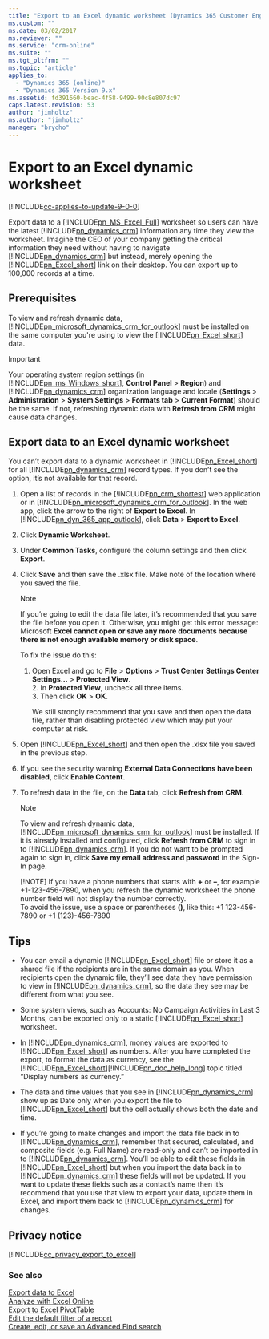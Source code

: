 ```yaml
---
title: "Export to an Excel dynamic worksheet (Dynamics 365 Customer Engagement) | MicrosoftDocs"
ms.custom: ""
ms.date: 03/02/2017
ms.reviewer: ""
ms.service: "crm-online"
ms.suite: ""
ms.tgt_pltfrm: ""
ms.topic: "article"
applies_to: 
  - "Dynamics 365 (online)"
  - "Dynamics 365 Version 9.x"
ms.assetid: fd391660-beac-4f58-9499-90c8e807dc97
caps.latest.revision: 53
author: "jimholtz"
ms.author: "jimholtz"
manager: "brycho"
---
```

# Export to an Excel dynamic worksheet

[!INCLUDE[cc-applies-to-update-9-0-0](../includes/cc_applies_to_update_9_0_0.md)]

Export data to a [!INCLUDE[pn_MS_Excel_Full](../includes/pn-ms-excel-full.md)] worksheet so users can have the latest [!INCLUDE[pn_dynamics_crm](../includes/pn-dynamics-crm.md)] information any time they view the worksheet. Imagine the CEO of your company getting the critical information they need without having to navigate [!INCLUDE[pn_dynamics_crm](../includes/pn-dynamics-crm.md)] but instead, merely opening the [!INCLUDE[pn_Excel_short](../includes/pn-excel-short.md)] link on their desktop. You can export up to 100,000 records at a time.  
  
## Prerequisites  
 To view and refresh dynamic data, [!INCLUDE[pn_microsoft_dynamics_crm_for_outlook](../includes/pn-microsoft-dynamics-crm-for-outlook.md)] must be installed on the same computer you're using to view the [!INCLUDE[pn_Excel_short](../includes/pn-excel-short.md)] data.  
  
> [!IMPORTANT]
>  Your operating system region settings (in [!INCLUDE[pn_ms_Windows_short](../includes/pn-ms-windows-short.md)], **Control Panel** > **Region**) and [!INCLUDE[pn_dynamics_crm](../includes/pn-dynamics-crm.md)] organization language and locale (**Settings** > **Administration** > **System Settings** > **Formats tab** > **Current Format**) should be the same. If not, refreshing dynamic data with **Refresh from CRM** might cause data changes.  
  
## Export data to an Excel dynamic worksheet  
 You can’t export data to a dynamic worksheet in [!INCLUDE[pn_Excel_short](../includes/pn-excel-short.md)] for all [!INCLUDE[pn_dynamics_crm](../includes/pn-dynamics-crm.md)] record types. If you don’t see the option, it’s not available for that record.  
  
1. Open a list of records in the [!INCLUDE[pn_crm_shortest](../includes/pn-crm-shortest.md)] web application or in [!INCLUDE[pn_microsoft_dynamics_crm_for_outlook](../includes/pn-microsoft-dynamics-crm-for-outlook.md)]. In the web app, click the arrow to the right of **Export to Excel**. In [!INCLUDE[pn_dyn_365_app_outlook](../includes/pn-dyn-365-app-outlook.md)], click **Data** > **Export to Excel**.  
  
2. Click **Dynamic Worksheet**.  
  
3. Under **Common Tasks**, configure the column settings and then click **Export**.  
  
4. Click **Save** and then save the .xlsx file. Make note of the location where you saved the file.  
  
   > [!NOTE]
   >  If you’re going to edit the data file later, it’s recommended that you save the file before you open it. Otherwise, you might get this error message: Microsoft **Excel cannot open or save any more documents because there is not enough available memory or disk space**.  
   > 
   >  To fix the issue do this:  
   > 
   > 1. Open Excel and go to **File** > **Options** > **Trust Center** **Settings Center Settings…** > **Protected View**.  
   >    2.  In **Protected View**, uncheck all three items.  
   >    3.  Then click **OK** > **OK**.  
   > 
   >    We still strongly recommend that you save and then open the data file, rather than disabling protected view which may put your computer at risk.  
  
5. Open [!INCLUDE[pn_Excel_short](../includes/pn-excel-short.md)] and then open the .xlsx file you saved in the previous step.  
  
6. If you see the security warning **External Data Connections have been disabled**, click **Enable Content**.  
  
7. To refresh data in the file, on the **Data** tab, click **Refresh from CRM**.  
  
   > [!NOTE]
   >  To view and refresh dynamic data, [!INCLUDE[pn_microsoft_dynamics_crm_for_outlook](../includes/pn-microsoft-dynamics-crm-for-outlook.md)] must be installed. If it is already installed and configured, click **Refresh from CRM** to sign in to [!INCLUDE[pn_dynamics_crm](../includes/pn-dynamics-crm.md)].  If you do not want to be prompted again to sign in, click **Save my email address and password** in the Sign-In page.  
   > 
   > [!NOTE]
   >  If you have a phone numbers that starts with **+** or **–**, for example +1-123-456-7890, when you refresh the dynamic worksheet the phone number field will not display the number correctly.   
   > To avoid the issue, use a space or parentheses **()**, like this: +1 123-456-7890 or +1 (123)-456-7890  
  
## Tips  
  
- You can email a dynamic [!INCLUDE[pn_Excel_short](../includes/pn-excel-short.md)] file or store it as a shared file if the recipients are in the same domain as you. When recipients open the dynamic file, they’ll see data they have permission to view in [!INCLUDE[pn_dynamics_crm](../includes/pn-dynamics-crm.md)], so the data they see may be different from what you see.  
  
- Some system views, such as Accounts: No Campaign Activities in Last 3 Months, can be exported only to a static [!INCLUDE[pn_Excel_short](../includes/pn-excel-short.md)] worksheet.  
  
- In [!INCLUDE[pn_dynamics_crm](../includes/pn-dynamics-crm.md)], money values are exported to [!INCLUDE[pn_Excel_short](../includes/pn-excel-short.md)] as numbers. After you have completed the export, to format the data as currency, see the [!INCLUDE[pn_Excel_short](../includes/pn-excel-short.md)][!INCLUDE[pn_doc_help_long](../includes/pn-doc-help-long.md)] topic titled “Display numbers as currency.”  
  
- The data and time values that you see in [!INCLUDE[pn_dynamics_crm](../includes/pn-dynamics-crm.md)] show up as Date only when you export the file to [!INCLUDE[pn_Excel_short](../includes/pn-excel-short.md)] but the cell actually shows both the date and time.  
  
- If you’re going to make changes and import the data file back in to [!INCLUDE[pn_dynamics_crm](../includes/pn-dynamics-crm.md)], remember that secured, calculated, and composite fields (e.g. Full Name) are read-only and can’t be imported in to [!INCLUDE[pn_dynamics_crm](../includes/pn-dynamics-crm.md)]. You’ll be able to edit these fields in [!INCLUDE[pn_Excel_short](../includes/pn-excel-short.md)] but when you import the data back in to [!INCLUDE[pn_dynamics_crm](../includes/pn-dynamics-crm.md)] these fields will not be updated. If you want to update these fields such as a contact’s name then it’s recommend that you use that view to export your data, update them in Excel, and import them back to [!INCLUDE[pn_dynamics_crm](../includes/pn-dynamics-crm.md)] for changes.  
  
<!--   If you’re not on [!INCLUDE[pn_crm_online_2015_update_1_shortest](../includes/pn-crm-online-2015-update-1-shortest.md)] or [!INCLUDE[pn_crm_2016](../includes/pn-crm-2016.md)] and are using the [!INCLUDE[pn_Office_365](../includes/pn-office-365.md)][!INCLUDE[pn_Excel_short](../includes/pn-excel-short.md)] web app, you must save the file, open the file using the [!INCLUDE[pn_Excel_short](../includes/pn-excel-short.md)] desktop application, and then resave the file to the . xlsx format. You can then reopen the [!INCLUDE[pn_Excel_short](../includes/pn-excel-short.md)] document in [!INCLUDE[pn_Excel_short](../includes/pn-excel-short.md)] Online.  
-->  
## Privacy notice  
[!INCLUDE[cc_privacy_export_to_excel](../includes/cc-privacy-export-to-excel.md)]
  
### See also  
 [Export data to Excel](../basics/export-data-excel.md)   
 [Analyze with Excel Online](../basics/analyze-dynamics-365-data-excel-online.md)   
 [Export to Excel PivotTable](../basics/export-excel-pivottable.md)   
 [Edit the default filter of a report](../basics/edit-default-filter-report.md)       
 [Create, edit, or save an Advanced Find search](../basics/save-advanced-find-search.md)
